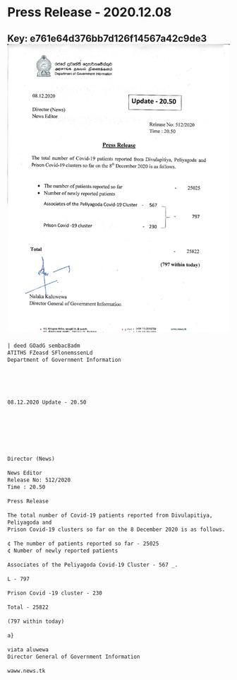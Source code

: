 # Press Release - 2020.12.08 
Key: e761e64d376bb7d126f14567a42c9de3 
![img](img/e761e64d376bb7d126f14567a42c9de3.jpg)
---
```
| deed GOadG sembac8adm
ATITHS FZeasd SFlonemssenLd
Department of Government Information

 

 

08.12.2020 Update - 20.50

 

 

 

Director (News)

News Editor
Release No: 512/2020
Time : 20.50

Press Release

The total number of Covid-19 patients reported from Divulapitiya, Peliyagoda and
Prison Covid-19 clusters so far on the 8 December 2020 is as follows.

¢ The number of patients reported so far - 25025
¢ Number of newly reported patients

Associates of the Peliyagoda Covid-19 Cluster - 567 _.

L - 797

Prison Covid -19 cluster - 230

Total - 25822

(797 within today)

a}

viata aluwewa
Director General of Government Information

waww.news.tk

   

```
